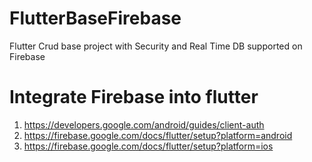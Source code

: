 # FlutterBaseFirebase
Flutter Crud base project with Security and Real Time DB supported on Firebase

# Integrate Firebase into flutter

1. https://developers.google.com/android/guides/client-auth
1. https://firebase.google.com/docs/flutter/setup?platform=android
1. https://firebase.google.com/docs/flutter/setup?platform=ios


